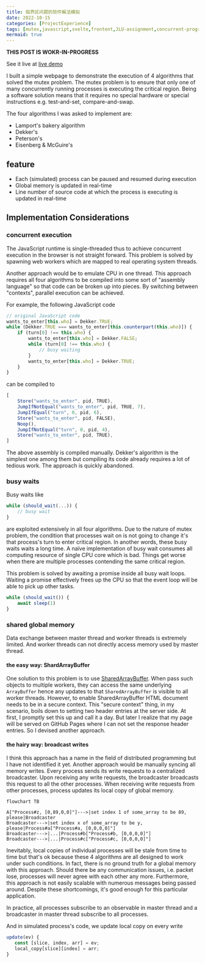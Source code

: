 ```yaml
---
title: 临界区问题的软件解法模拟
date: 2022-10-15
categories: [ProjectExperience]
tags: [mutex,javascript,svelte,frontent,JLU-assignment,concurrent-programming,threads]
mermaid: true
---
```


**THIS POST IS WOKR-IN-PROGRESS**

See it live at [live demo](https://li6in9muyou.github.io/software-mutex-sim/)

I built a simple webpage to demonstrate the execution of 4 algorithms that solved the mutex problem. The mutex problem is to ensure that only one of many concurrently running processes is executing the critical region. Being a software solution means that it requires no special hardware or special instructions e.g. test-and-set, compare-and-swap.

The four algorithms I was asked to implement are:

- Lamport's bakery algorithm
- Dekker's
- Peterson's
- Eisenberg & McGuire's

## feature

- Each (simulated) process can be paused and resumed during execution
- Global memory is updated in real-time
- Line number of source code at which the process is executing is updated in real-time

## Implementation Considerations

### concurrent execution

The JavaScript runtime is single-threaded thus to achieve concurrent execution in the browser is not straight forward. This problem is solved by spawning web workers which are mapped to real operating system threads.

Another approach would be to emulate CPU in one thread. This approach requires all four algorithms to be compiled into some sort of "assembly language" so that code can be broken up into pieces. By switching between "contexts", parallel execution can be achieved. 

For example, the following JavaScript code

```javascript
// original JavaScript code
wants_to_enter[this.who] = Dekker.TRUE;
while (Dekker.TRUE === wants_to_enter[this.counterpart(this.who)]) {
    if (turn[0] !== this.who) {
        wants_to_enter[this.who] = Dekker.FALSE;
        while (turn[0] !== this.who) {
            // busy waiting
        }
        wants_to_enter[this.who] = Dekker.TRUE;
    }
}
```

 can be compiled to

```javascript
[
    Store("wants_to_enter", pid, TRUE),
    JumpIfNotEqual("wants_to_enter", pid, TRUE, 7),
    JumpIfEqual("turn", 0, pid, 6),
    Store("wants_to_enter", pid, FALSE),
    Noop(),
    JumpIfNotEqual("turn", 0, pid, 4),
    Store("wants_to_enter", pid, TRUE),
]
```

The above assembly is compiled manually. Dekker's algorithm is the simplest one among them but compiling its code already requires a lot of tedious work. The approach is quickly abandoned.

### busy waits

Busy waits like

```js
while (should_wait(...)) {
    // busy wait
}
```

are exploited extensively in all four algorithms. Due to the nature of mutex problem, the condition that processes wait on is not going to change it's that process's turn to enter critical region. In another words, these busy waits waits a long time. A naïve implementation of busy wait consumes all computing resource of single CPU core which is bad. Things get worse when there are multiple processes contending the same critical region.

This problem is solved by awaiting a promise inside all busy wait loops. Waiting a promise effectively frees up the CPU so that the event loop will be able to pick up other tasks.

```javascript
while (should_wait()) {
    await sleep(1)
}
```

### shared global memory

Data exchange between master thread and worker threads is extremely limited. And worker threads can not directly access memory used by master thread. 

#### the easy way: ShardArrayBuffer

One solution to this problem is to use [SharedArrayBuffer](https://developer.mozilla.org/en-US/docs/Web/JavaScript/Reference/Global_Objects/SharedArrayBuffer). When pass such objects to multiple workers, they can access the same underlying `ArrayBuffer` hence any updates to that `SharedArrayBuffer` is visible to all worker threads. However, to enable SharedArrayBuffer HTML document needs to be in a secure context. This "secure context" thing, in my scenario, boils down to setting two header entries at the server side. At first, I promptly set this up and call it a day. But later I realize that my page will be served on GitHub Pages where I can not set the response header entries. So I devised another approach.

#### the hairy way: broadcast writes

I think this approach has a name in the field of distributed programming but I have not identified it yet. Another approach would be manually syncing all memory writes. Every process sends its write requests to a centralized broadcaster. Upon receiving any write requests, the broadcaster broadcasts this request to all the other processes. When receiving write requests from other processes, process updates its local copy of global memory. 

```mermaid
flowchart TB

A["Process#z, [0,89,0,0]"]--->|set index 1 of some_array to be 89, please|Broadcaster
Broadcaster--->|set index x of some_array to be y, please|Process#a["Process#a, [0,0,0,0]"]
Broadcaster--->|...|Process#b["Process#b, [0,0,0,0]"]
Broadcaster--->|...|Process#c["Process#c, [0,0,0,0]"]
```

Inevitably, local copies of individual processes will be stale from time to time but that's ok because these 4 algorithms are all designed to work under such conditions. In fact, there is no ground truth for a global memory with this approach. Should there be any communication issues, i.e. packet lose, processes will never agree with each other any more. Furthermore, this approach is not easily scalable with numerous messages being passed around. Despite these shortcomings, it's good enough for this particular application.

In practice, all processes subscribe to an observable in master thread and a broadcaster in master thread subscribe to all processes.

And in simulated process's code, we update local copy on every write

```javascript
update(ev) {
   const [slice, index, arr] = ev;
   local_copy[slice][index] = arr;
}
```

